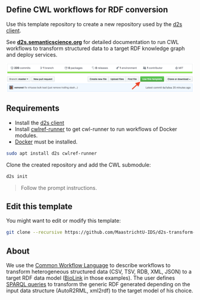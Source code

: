 ## Define CWL workflows for RDF conversion

Use this template repository to create a new repository used by the [d2s client](https://pypi.org/project/d2s/). 

See **[d2s.semanticscience.org](http://d2s.semanticscience.org/)** for detailed documentation to run CWL workflows to transform structured data to a target RDF knowledge graph and deploy services.

![Use template repository](support/screenshot_d2s_template.png)

## Requirements

- Install the [d2s client](https://pypi.org/project/d2s/)
- Install [cwlref-runner](https://github.com/common-workflow-language/cwltool#install) to get cwl-runner to run workflows of Docker modules.
- [Docker](https://docs.docker.com/install/) must be installed.

```bash
sudo apt install d2s cwlref-runner
```


Clone the created repository and add the CWL submodule:

```bash
d2s init
```

> Follow the prompt instructions.

## Edit this template

You might want to edit or modify this template: 

```bash
git clone --recursive https://github.com/MaastrichtU-IDS/d2s-transform-template.git
```

## About

We use the [Common Workflow Language](https://www.commonwl.org/) to describe workflows to transform heterogeneous structured data (CSV, TSV, RDB, XML, JSON) to a target RDF data model ([BioLink](https://biolink.github.io/biolink-model/docs/) in those examples). The user defines [SPARQL queries](https://github.com/MaastrichtU-IDS/d2s-transform-template/blob/master/mapping/pharmgkb/insert-pharmgkb.rq) to transform the generic RDF generated depending on the input data structure (AutoR2RML, xml2rdf) to the target model of his choice.

